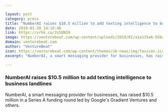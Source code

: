 ```yaml
---

layout: post
category: press
title: "NumberAI raises $10.5 million to add texting intelligence to business landlines"
date: 2019-01-28 14:16:46
link: https://vrhk.co/2sSUN20
image: https://venturebeat.com/wp-content/uploads/2019/01/a1a115e6-55bc-4fc1-9b47-9b3fa4d18d38.png?w=1200&strip=all
domain: venturebeat.com
author: "VentureBeat"
icon: https://venturebeat.com/wp-content/themes/vb-news/img/favicon.ico
excerpt: "NumberAI, a smart messaging provider for businesses, has raised $10.5 million in a Series A funding round led by Google's Gradient Ventures and others."

---
```


### NumberAI raises $10.5 million to add texting intelligence to business landlines

NumberAI, a smart messaging provider for businesses, has raised $10.5 million in a Series A funding round led by Google's Gradient Ventures and others.